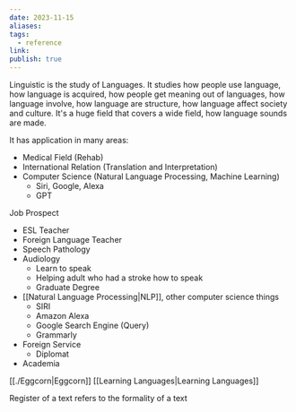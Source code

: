 ```yaml
---
date: 2023-11-15
aliases: 
tags:
  - reference
link: 
publish: true
---
```


Linguistic is the study of Languages. It studies how people use language, how language is acquired, how people get meaning out of languages, how language involve, how language are structure, how language affect society and culture. It's a huge field that covers a wide field, how language sounds are made.

It has application in many areas:
- Medical Field (Rehab)
- International Relation (Translation and Interpretation)
- Computer Science (Natural Language Processing, Machine Learning)
	- Siri, Google, Alexa
	- GPT

Job Prospect
- ESL Teacher
- Foreign Language Teacher
- Speech Pathology
- Audiology
	- Learn to speak
	- Helping adult who had a stroke how to speak
	- Graduate Degree
- [[Natural Language Processing|NLP]], other computer science things
	- SIRI
	- Amazon Alexa
	- Google Search Engine (Query)
	- Grammarly
- Foreign Service
	- Diplomat
- Academia


[[./Eggcorn|Eggcorn]]
[[Learning Languages|Learning Languages]]


Register of a text refers to the formality of a text
